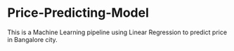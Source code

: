 # Price-Predicting-Model

This is a Machine Learning pipeline using Linear Regression to predict price in Bangalore city.
